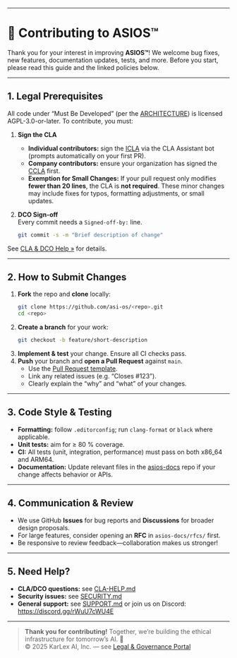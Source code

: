 
---

# 🤝 Contributing to ASIOS™

Thank you for your interest in improving **ASIOS™**! We welcome bug fixes, new features, documentation updates, tests, and more. Before you start, please read this guide and the linked policies below.

---

## 1. Legal Prerequisites

All code under “Must Be Developed” (per the [ARCHITECTURE](https://github.com/asi-os/asios-docs/blob/main/ARCHITECTURE.md)) is licensed AGPL-3.0-or-later. To contribute, you must:

1. **Sign the CLA**  
   - **Individual contributors:** sign the [ICLA](https://github.com/asi-os/asios-legal/blob/main/ICLA.md) via the CLA Assistant bot (prompts automatically on your first PR).  
   - **Company contributors:** ensure your organization has signed the [CCLA](https://github.com/asi-os/asios-legal/blob/main/CCLA.md) first.
   - **Exemption for Small Changes:** If your pull request only modifies **fewer than 20 lines**, the CLA is **not required**. These minor changes may include fixes for typos, formatting adjustments, or small updates.

2. **DCO Sign-off**  
   Every commit needs a `Signed-off-by:` line.  
   ```bash
   git commit -s -m "Brief description of change"
   ```
See [CLA & DCO Help »](https://github.com/asi-os/asios-legal/blob/main/CLA-HELP.md) for details.

---

## 2. How to Submit Changes

1. **Fork** the repo and **clone** locally:  
   ```bash
   git clone https://github.com/asi-os/<repo>.git
   cd <repo>
   ```
2. **Create a branch** for your work:  
   ```bash
   git checkout -b feature/short-description
   ```
3. **Implement & test** your change. Ensure all CI checks pass.  
4. **Push** your branch and **open a Pull Request** against `main`.  
   - Use the [Pull Request template](https://github.com/asi-os/.github/blob/main/PULL_REQUEST_TEMPLATE.md).  
   - Link any related issues (e.g. “Closes #123”).  
   - Clearly explain the “why” and “what” of your changes.

---

## 3. Code Style & Testing

- **Formatting:** follow `.editorconfig`; run `clang-format` or `black` where applicable.  
- **Unit tests:** aim for ≥ 80 % coverage.  
- **CI:** All tests (unit, integration, performance) must pass on both x86_64 and ARM64.  
- **Documentation:** Update relevant files in the [asios-docs](https://github.com/asi-os/asios-docs) repo if your change affects behavior or APIs.

---

## 4. Communication & Review

- We use GitHub **Issues** for bug reports and **Discussions** for broader design proposals.  
- For large features, consider opening an **RFC** in `asios-docs/rfcs/` first.  
- Be responsive to review feedback—collaboration makes us stronger!

---

## 5. Need Help?

- **CLA/DCO questions:** see [CLA-HELP.md](https://github.com/asi-os/asios-legal/blob/main/CLA-HELP.md)  
- **Security issues:** see [SECURITY.md](https://github.com/asi-os/.github/blob/main/SECURITY.md)  
- **General support:** see [SUPPORT.md](https://github.com/asi-os/.github/blob/main/SUPPORT.md) or join us on Discord: https://discord.gg/rWuU7cWU4E  

---

> **Thank you for contributing!** Together, we’re building the ethical infrastructure for tomorrow’s AI. 🚀  
> © 2025 KarLex AI, Inc. — see [Legal & Governance Portal](https://asios.ai/legal)

